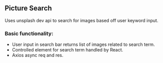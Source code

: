 ## Picture Search
Uses unsplash dev api to search for images based off user keyword input.

### Basic functionality:
- User input in search bar returns list of images related to search term.
- Controlled element for search term handled by React.
- Axios async req and res.